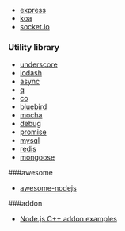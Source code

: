 - [express](https://github.com/strongloop/express)
- [koa](https://github.com/koajs/koa)
- [socket.io](https://github.com/socketio/socket.io)

### Utility library

- [underscore](https://github.com/jashkenas/underscore)
- [lodash](https://github.com/lodash/lodash)
- [async](https://github.com/caolan/async)
- [q](https://github.com/kriskowal/q)
- [co](https://github.com/tj/co)
- [bluebird](https://github.com/petkaantonov/bluebird)
- [mocha](https://github.com/mochajs/mocha)
- [debug](https://github.com/visionmedia/debug)
- [promise](https://github.com/then/promise)
- [mysql](https://github.com/felixge/node-mysql)
- [redis](https://github.com/NodeRedis/node_redis)
- [mongoose](https://github.com/Automattic/mongoose)

###awesome

- [awesome-nodejs](https://github.com/sindresorhus/awesome-nodejs)

###addon

- [Node.js C++ addon examples](https://github.com/nodejs/node-addon-examples)
